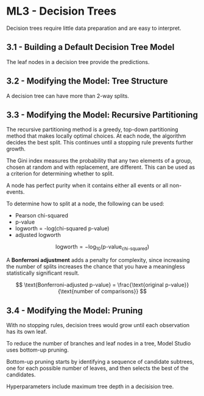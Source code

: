 # ML3 - Decision Trees

Decision trees require little data preparation and are easy to interpret.

## 3.1 - Building a Default Decision Tree Model

The leaf nodes in a decision tree provide the predictions.

## 3.2 - Modifying the Model: Tree Structure

A decision tree can have more than 2-way splits.

## 3.3 - Modifying the Model: Recursive Partitioning

The recursive partitioning method is a greedy, top-down partitioning method that makes locally optimal choices. At each node, the algorithm decides the best split. This continues until a stopping rule prevents further growth.

The Gini index measures the probability that any two elements of a group, chosen at random and with replacement, are different. This can be used as a criterion for determining whether to split.

A node has perfect purity when it contains either all events or all non-events.

To determine how to split at a node, the following can be used:
- Pearson chi-squared
- p-value
- logworth = -log(chi-squared p-value)
- adjusted logworth

$$ \text{logworth} = -\log_{10}(\text{p-value}_{\text{chi-squared}}) $$

A **Bonferroni adjustment** adds a penalty for complexity, since increasing the number of splits increases the chance that you have a meaningless statistically significant result.

$$ \text{Bonferroni-adjusted p-value} = \frac{\text{original p-value}}{\text{number of comparisons}} $$

## 3.4 - Modifying the Model: Pruning

With no stopping rules, decision trees would grow until each observation has its own leaf.

To reduce the number of branches and leaf nodes in a tree, Model Studio uses bottom-up pruning.

Bottom-up pruning starts by identifying a sequence of candidate subtrees, one for each possible number of leaves, and then selects the best of the candidates.

Hyperparameters include maximum tree depth in a decisision tree.
